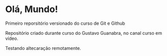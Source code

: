 # Olá, Mundo!
 Primeiro reporsitório versionado do curso de Git e Github

 Repositório criado durante curso do Gustavo Guanabra, no canal curso em vídeo.

 Testando altecaração remotamente.
